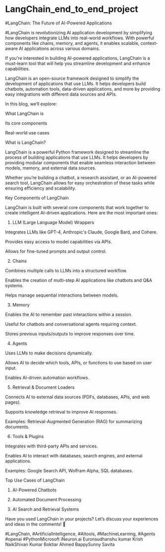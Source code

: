 # LangChain_end_to_end_project
#LangChain: The Future of AI-Powered Applications



#LangChain is revolutionizing AI application development by simplifying how developers integrate LLMs into real-world workflows. With powerful components like chains, memory, and agents, it enables scalable, context-aware AI applications across various domains.

If you're interested in building AI-powered applications, LangChain is a must-learn tool that will help you streamline development and enhance capabilities.

LangChain is an open-source framework designed to simplify the development of applications that use LLMs. It helps developers build chatbots, automation tools, data-driven applications, and more by providing easy integrations with different data sources and APIs.

In this blog, we’ll explore:

What LangChain is

Its core components

Real-world use cases

What is LangChain?

LangChain is a powerful Python framework designed to streamline the process of building applications that use LLMs. It helps developers by providing modular components that enable seamless interaction between models, memory, and external data sources.

Whether you’re building a chatbot, a research assistant, or an AI-powered search tool, LangChain allows for easy orchestration of these tasks while ensuring efficiency and scalability.

Key Components of LangChain

LangChain is built with several core components that work together to create intelligent AI-driven applications. Here are the most important ones:



1. LLM (Large Language Model) Wrappers



Integrates LLMs like GPT-4, Anthropic's Claude, Google Bard, and Cohere.

Provides easy access to model capabilities via APIs.

Allows for fine-tuned prompts and output control.



2. Chains



Combines multiple calls to LLMs into a structured workflow.

Enables the creation of multi-step AI applications like chatbots and Q&A systems.

Helps manage sequential interactions between models.



3. Memory



Enables the AI to remember past interactions within a session.

Useful for chatbots and conversational agents requiring context.

Stores previous inputs/outputs to improve responses over time.



4. Agents



Uses LLMs to make decisions dynamically.

Allows AI to decide which tools, APIs, or functions to use based on user input.

Enables AI-driven automation workflows.



5. Retrieval & Document Loaders



Connects AI to external data sources (PDFs, databases, APIs, and web pages).

Supports knowledge retrieval to improve AI responses.

Examples: Retrieval-Augmented Generation (RAG) for summarizing documents.



6. Tools & Plugins



Integrates with third-party APIs and services.

Enables AI to interact with databases, search engines, and external applications.

Examples: Google Search API, Wolfram Alpha, SQL databases.

Top Use Cases of LangChain



1. AI-Powered Chatbots

2. Automated Document Processing

3. AI Search and Retrieval Systems



Have you used LangChain in your projects? Let’s discuss your experiences and ideas in the comments! 🚀

#LangChain, #ArtificialIntelligence, #AItools, #MachineLearning, #Agents #openai #PythonMicrosoft iNeuron.ai Euronsudhanshu kumar Krish NaikShivan Kumar Boktiar Ahmed BappySunny Savita

